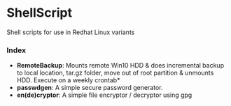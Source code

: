 # ShellScript
Shell scripts for use in Redhat Linux variants

### Index
- **RemoteBackup**: Mounts remote Win10 HDD & does incremental backup to local location, tar.gz folder, 
                    move out of root partition & unmounts HDD. Execute on a weekly crontab*
- **passwdgen**:    A simple secure password generator.
- **en(de)cryptor**: A simple file encryptor / decryptor using gpg
